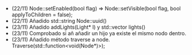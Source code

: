 - (22/11) Node::setEnabled(bool flag) => Node::setVisible(bool flag, bool applyToChildren = false);
- (22/11) Añadido std::string Node::uuid()
- (23/11) Añadido addLights(Light* l) y std::vector<Light> lights()
- (23/11) Comprobado si añ añadir un hijo ya existe el mismo nodo dentro.
- (23/11) Añadido método traverse a node. Traverse(std::function<void(Node*)>);